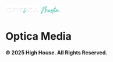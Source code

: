 <img src="./public/logo.svg" alt="Optica Media" width="150">

# Optica Media

#### © 2025 High House. All Rights Reserved.
